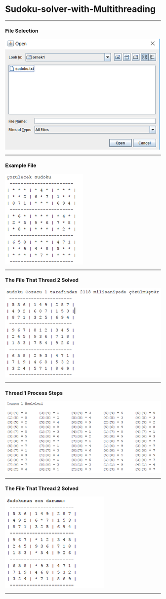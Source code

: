 # Sudoku-solver-with-Multithreading
 
 <hr>
 
 <h3>File Selection</h3> 
 
![header image](https://github.com/omerfbas/Sudoku-solver-with-Multithreading/blob/master/Images/1FileSelection.png)

 <hr>

 <h3>Example File</h3> 
 
![header image](https://github.com/omerfbas/Sudoku-solver-with-Multithreading/blob/master/Images/2ExampleFile.png)

 <hr>

 <h3>The File That Thread 2 Solved</h3> 
 
![header image](https://github.com/omerfbas/Sudoku-solver-with-Multithreading/blob/master/Images/3Thread1SolvedFile.png)

 <hr>

 <h3>Thread 1 Process Steps</h3> 
 
![header image](https://github.com/omerfbas/Sudoku-solver-with-Multithreading/blob/master/Images/4Thread1ProcessSteps.png)

 <hr>

 <h3>The File That Thread 2 Solved</h3> 
 
![header image](https://github.com/omerfbas/Sudoku-solver-with-Multithreading/blob/master/Images/5Thread2SolvedFile.png)

 <hr>
